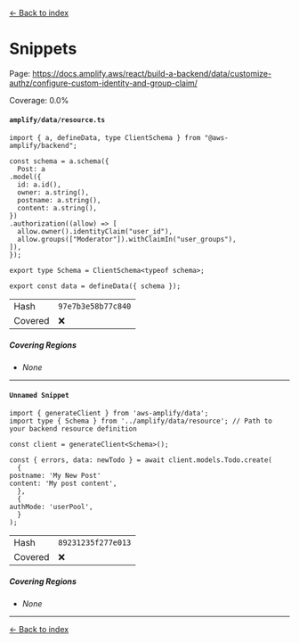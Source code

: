 [<- Back to index](../../../../../../docs-pages.md)

#  Snippets

Page: https://docs.amplify.aws/react/build-a-backend/data/customize-authz/configure-custom-identity-and-group-claim/

Coverage: 0.0%

#### `amplify/data/resource.ts`

~~~
import { a, defineData, type ClientSchema } from "@aws-amplify/backend";

const schema = a.schema({
  Post: a
.model({
  id: a.id(),
  owner: a.string(),
  postname: a.string(),
  content: a.string(),
})
.authorization((allow) => [
  allow.owner().identityClaim("user_id"),
  allow.groups(["Moderator"]).withClaimIn("user_groups"),
]),
});

export type Schema = ClientSchema<typeof schema>;

export const data = defineData({ schema });

~~~

| | |
| -- | -- |
| Hash | `97e7b3e58b77c840` |
| Covered | ❌ |

##### Covering Regions

- *None*

---

#### `Unnamed Snippet`

~~~
import { generateClient } from 'aws-amplify/data';
import type { Schema } from '../amplify/data/resource'; // Path to your backend resource definition

const client = generateClient<Schema>();

const { errors, data: newTodo } = await client.models.Todo.create(
  {
postname: 'My New Post'
content: 'My post content',
  },
  {
authMode: 'userPool',
  }
);

~~~

| | |
| -- | -- |
| Hash | `89231235f277e013` |
| Covered | ❌ |

##### Covering Regions

- *None*

---

[<- Back to index](../../../../../../docs-pages.md)
